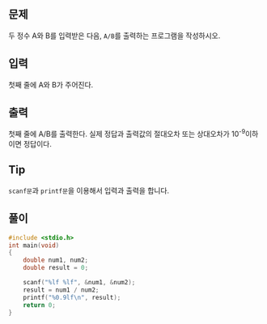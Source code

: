 ## 문제

두 정수 A와 B를 입력받은 다음, `A/B`를 출력하는 프로그램을 작성하시오.

## 입력

첫째 줄에 A와 B가 주어진다.

## 출력

첫째 줄에 A/B를 출력한다. 실제 정답과 출력값의 절대오차 또는 상대오차가 10<sup>-9</sup>이하이면 정답이다. 

## Tip

`scanf문`과 `printf문`을 이용해서 입력과 출력을 합니다.

## 풀이
```c
#include <stdio.h>
int main(void)
{
	double num1, num2;
	double result = 0;

	scanf("%lf %lf", &num1, &num2);
	result = num1 / num2;
	printf("%0.9lf\n", result);
	return 0;
}
```

